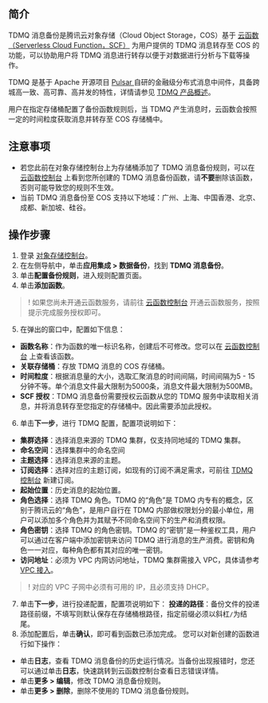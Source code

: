 ## 简介

TDMQ 消息备份是腾讯云对象存储（Cloud Object Storage，COS）基于 [云函数（Serverless Cloud Function，SCF）](https://www.tencentcloud.com/document/product/583) 为用户提供的 TDMQ 消息转存至 COS 的功能，可以协助用户将 TDMQ 消息进行转存以便于对数据进行分析与下载等操作。

TDMQ 是基于 Apache 开源项目 [Pulsar ](https://pulsar.apache.org/) 自研的金融级分布式消息中间件，具备跨城高一致、高可靠、高并发的特性，详情请参见 [TDMQ 产品概述](https://intl.cloud.tencent.com/document/product/1110/42904)。

用户在指定存储桶配置了备份函数规则后，当 TDMQ 产生消息时，云函数会按照一定的时间粒度获取消息并转存至 COS 存储桶中。

## 注意事项

- 若您此前在对象存储控制台上为存储桶添加了 TDMQ 消息备份规则，可以在 [云函数控制台](https://console.cloud.tencent.com/scf/list?rid=1&ns=default) 上看到您所创建的 TDMQ 消息备份函数，请**不要**删除该函数，否则可能导致您的规则不生效。
- 当前 TDMQ 消息备份至 COS 支持以下地域：广州、上海、中国香港、北京、成都、新加坡、硅谷。

## 操作步骤

1. 登录 [对象存储控制台](https://console.cloud.tencent.com/cos5)。
2. 在左侧导航中，单击**应用集成 > 数据备份**，找到 **TDMQ 消息备份**。
3. 单击**配置备份规则**，进入规则配置页面。
4. 单击**添加函数**。
>! 如果您尚未开通云函数服务，请前往 [云函数控制台](https://console.cloud.tencent.com/scf) 开通云函数服务，按照提示完成服务授权即可。
>
5. 在弹出的窗口中，配置如下信息：

 - **函数名称**：作为函数的唯一标识名称，创建后不可修改。您可以在 [云函数控制台](https://console.cloud.tencent.com/scf/list?rid=1&ns=default) 上查看该函数。
 - **关联存储桶**：存放 TDMQ 消息的 COS 存储桶。
 - **时间粒度**：根据消息量的大小，选取汇聚消息的时间间隔，时间间隔为5 - 15分钟不等。单个消息文件最大限制为5000条，消息文件最大限制为500MB。
 - **SCF 授权**：TDMQ 消息备份需要授权云函数从您的 TDMQ 服务中读取相关消息，并将消息转存至您指定的存储桶中。因此需要添加此授权。
6. 单击**下一步**，进行 TDMQ 配置，配置项说明如下：

 - **集群选择**：选择消息来源的 TDMQ 集群，仅支持同地域的 TDMQ 集群。
 - **命名空间**：选择集群中的命名空间
 - **主题选择**：选择消息来源的主题。
 - **订阅选择**：选择对应的主题订阅，如现有的订阅不满足需求，可前往 [TDMQ 控制台](https://console.cloud.tencent.com/tdmq/cluster?rid=1) 新建订阅。
 - **起始位置**：历史消息的起始位置。
 - **角色选择**：选择 TDMQ 角色。TDMQ 的“角色”是 TDMQ 内专有的概念，区别于腾讯云的“角色”，是用户自行在 TDMQ 内部做权限划分的最小单位，用户可以添加多个角色并为其赋予不同命名空间下的生产和消费权限。
 - **角色密钥**：选择 TDMQ 的角色密钥。TDMQ 的“密钥”是一种鉴权工具，用户可以通过在客户端中添加密钥来访问 TDMQ 进行消息的生产消费。密钥和角色一一对应，每种角色都有其对应的唯一密钥。
 - **访问地址**：必须为 VPC 内网访问地址，TDMQ 集群需接入 VPC，具体请参考 [VPC 接入](https://intl.cloud.tencent.com/document/product/1110/42932)。
>! 对应的 VPC 子网中必须有可用的 IP，且必须支持 DHCP。
>
7. 单击**下一步**，进行投递配置，配置项说明如下：
**投递的路径**：备份文件的投递路径前缀，不填写则默认保存在存储桶根路径，指定前缀必须以斜杠`/`为结尾。
8. 添加配置后，单击**确认**，即可看到函数已添加完成。
您可以对新创建的函数进行如下操作：
 - 单击**日志**，查看 TDMQ 消息备份的历史运行情况。当备份出现报错时，您还可以通过单击**日志**，快速跳转到云函数控制台查看日志错误详情。
 - 单击**更多 > 编辑**，修改 TDMQ 消息备份规则。
 - 单击**更多 > 删除**，删除不使用的 TDMQ 消息备份规则。
